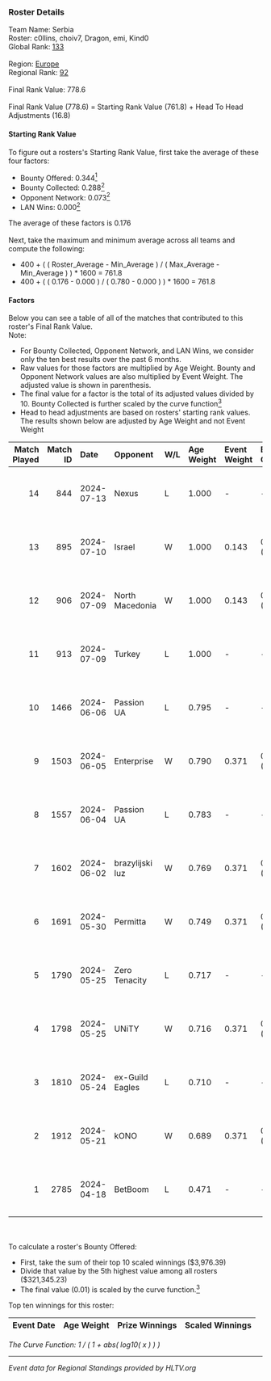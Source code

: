 ### Roster Details<br />
Team Name: Serbia<br />
Roster: c0llins, choiv7, Dragon, emi, Kind0<br />
Global Rank: [133](../standings_global.md)<br />
<br />
Region: [Europe]( ../standings_europe.md)<br />
Regional Rank: [92]( ../standings_europe.md)<br />
<br />
Final Rank Value:  778.6<br />
<br />
Final Rank Value (778.6) = Starting Rank Value (761.8) + Head To Head Adjustments (16.8)<br />

#### Starting Rank Value<br />
To figure out a rosters's Starting Rank Value, first take the average of these four factors:<br />
- Bounty Offered: 0.344[<sup>1</sup>](#table2)
- Bounty Collected: 0.288[<sup>2</sup>](#table1)
- Opponent Network: 0.073[<sup>2</sup>](#table1)
- LAN Wins: 0.000[<sup>2</sup>](#table1)

The average of these factors is 0.176<br />
<br />
Next, take the maximum and minimum average across all teams and compute the following:<br />
- 400 + ( ( Roster_Average - Min_Average ) / ( Max_Average - Min_Average ) ) * 1600 = 761.8
- 400 + ( ( 0.176 - 0.000 ) / ( 0.780 - 0.000 ) ) * 1600 = 761.8


#### Factors<br />
Below you can see a table of all of the matches that contributed to this roster's Final Rank Value.<br />
Note:<br />

- For Bounty Collected, Opponent Network, and LAN Wins, we consider only the ten best results over the past 6 months.
- Raw values for those factors are multiplied by Age Weight. Bounty and Opponent Network values are also multiplied by Event Weight. The adjusted value is shown in parenthesis.
- The final value for a factor is the total of its adjusted values divided by 10. Bounty Collected is further scaled by the curve function[<sup>3</sup>](#curveFunction)
- Head to head adjustments are based on rosters' starting rank values. The results shown below are adjusted by Age Weight and not Event Weight
<span id="table1"></span><br />


| Match Played | Match ID | Date       | Opponent        | W/L | Age Weight | Event Weight | Bounty Collected | Opponent Network | LAN Wins  | H2H Adj. | Roster                              |
| -: | -: | :- | :- | :- | :- | :- | :- | :- | :- | -: | :- |
|           14 |      844 | 2024-07-13 | Nexus           | L   | 1.000      | -            | -                | -                | -         |   -18.00 | c0llins, choiv7, Dragon, emi, Kind0 |
|           13 |      895 | 2024-07-10 | Israel          | W   | 1.000      | 0.143        | 0.000 (0.000)    | 0.039 (0.006)    | 0 (0.000) |     3.15 | c0llins, Dragon, emi, Kind0, VLDN   |
|           12 |      906 | 2024-07-09 | North Macedonia | W   | 1.000      | 0.143        | 0.000 (0.000)    | 0.000 (0.000)    | 0 (0.000) |     3.13 | c0llins, choiv7, Dragon, emi, Kind0 |
|           11 |      913 | 2024-07-09 | Turkey          | L   | 1.000      | -            | -                | -                | -         |   -25.66 | c0llins, choiv7, Dragon, emi, Kind0 |
|           10 |     1466 | 2024-06-06 | Passion UA      | L   | 0.795      | -            | -                | -                | -         |    -5.08 | aidKiT, c0llins, Dragon, emi, xicoz |
|            9 |     1503 | 2024-06-05 | Enterprise      | W   | 0.790      | 0.371        | 0.039 (0.011)    | 0.616 (0.180)    | 0 (0.000) |    16.73 | aidKiT, c0llins, Dragon, emi, VLDN  |
|            8 |     1557 | 2024-06-04 | Passion UA      | L   | 0.783      | -            | -                | -                | -         |    -4.54 | aidKiT, c0llins, Dragon, emi, xicoz |
|            7 |     1602 | 2024-06-02 | brazylijski luz | W   | 0.769      | 0.371        | 0.008 (0.002)    | 0.256 (0.073)    | 0 (0.000) |    13.57 | aidKiT, c0llins, Dragon, emi, xicoz |
|            6 |     1691 | 2024-05-30 | Permitta        | W   | 0.749      | 0.371        | 0.023 (0.007)    | 0.901 (0.250)    | 0 (0.000) |    16.33 | aidKiT, c0llins, Dragon, emi, xicoz |
|            5 |     1790 | 2024-05-25 | Zero Tenacity   | L   | 0.717      | -            | -                | -                | -         |    -3.25 | aidKiT, c0llins, Dragon, emi, xicoz |
|            4 |     1798 | 2024-05-25 | UNiTY           | W   | 0.716      | 0.371        | 0.025 (0.007)    | 0.300 (0.080)    | 0 (0.000) |    16.59 | aidKiT, c0llins, Dragon, emi, xicoz |
|            3 |     1810 | 2024-05-24 | ex-Guild Eagles | L   | 0.710      | -            | -                | -                | -         |    -9.26 | aidKiT, c0llins, Dragon, emi, xicoz |
|            2 |     1912 | 2024-05-21 | kONO            | W   | 0.689      | 0.371        | 0.028 (0.007)    | 0.566 (0.145)    | 0 (0.000) |    13.48 | aidKiT, c0llins, Dragon, emi, xicoz |
|            1 |     2785 | 2024-04-18 | BetBoom         | L   | 0.471      | -            | -                | -                | -         |    -0.39 | aidKiT, c0llins, Dragon, emi, xicoz |

<br />
<span id="table2"></span><br />
To calculate a roster's Bounty Offered:<br />

- First, take the sum of their top 10 scaled winnings ($3,976.39)
- Divide that value by the 5th highest value among all rosters ($321,345.23)
- The final value (0.01) is scaled by the curve function.[<sup>3</sup>](#curveFunction)

Top ten winnings for this roster:<br />

| Event Date | Age Weight | Prize Winnings | Scaled Winnings |
| :- | -: | :- | :- |


<span id="curveFunction"></span>_The Curve Function: 1 / ( 1 + abs( log10( x ) ) )_<br />

---
_Event data for Regional Standings provided by HLTV.org_<br />
